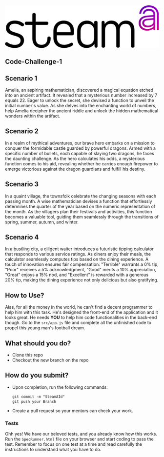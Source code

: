 
![alt text](https://github.com/prasanthsteamA/images/blob/main/SteamA-BlackLogo%202%201.png)

##  Code-Challenge-1

## Scenario 1
Amelia, an aspiring mathematician, discovered a magical equation etched into an ancient artifact. It revealed that a mysterious number increased by 7 equals 22. Eager to unlock the secret, she devised a function to unveil the initial number's value. As she delves into the enchanting world of numbers, help Amelia decipher the ancient riddle and unlock the hidden mathematical wonders within the artifact.

## Scenario 2
In a realm of mythical adventures, our brave hero embarks on a mission to conquer the formidable castle guarded by powerful dragons. Armed with a specific number of bullets, each capable of slaying two dragons, he faces the daunting challenge. As the hero calculates his odds, a mysterious function comes to his aid, revealing whether he carries enough firepower to emerge victorious against the dragon guardians and fulfill his destiny.

## Scenario 3
In a quaint village, the townsfolk celebrate the changing seasons with each passing month. A wise mathematician devises a function that effortlessly determines the quarter of the year based on the numeric representation of the month. As the villagers plan their festivals and activities, this function becomes a valuable tool, guiding them seamlessly through the transitions of spring, summer, autumn, and winter.

## Scenario 4
In a bustling city, a diligent waiter introduces a futuristic tipping calculator that responds to various service ratings. As diners enjoy their meals, the calculator seamlessly computes tips based on the dining experience. A touch of innovation ensures fair compensation: "Terrible" warrants a 0% tip, "Poor" receives a 5% acknowledgment, "Good" merits a 10% appreciation, "Great" enjoys a 15% nod, and "Excellent" is rewarded with a generous 20% tip, making the dining experience not only delicious but also gratifying.

## How to Use?
Alas, for all the money in the world, he can't find a decent programmer to help him with this task. He's designed the front-end of the application and it looks great. He needs **YOU** to help him code functionalities in the back-end though. Go to the `src/app.js` file and complete all the unfinished code to propel this young man's football dream.

## What should you do?

- Clone this repo
- Checkout the new branch on the repo



## How do you submit?

- Upon completion, run the following commands:

  ```
  git commit -m "SteamAId"
  git push your Branch
  ```

- Create a pull request so your mentors can check your work.



### Tests

Ohh yes! We have our beloved tests, and you already know how this works. Run the `SpecRunner.html` file on your browser and start coding to pass the test. Remember to focus on one test at a time and read carefully the instructions to understand what you have to do.
